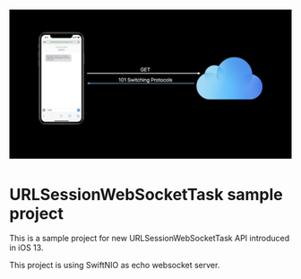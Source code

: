 # ![WebSocket](https://github.com/appspector/URLSessionWebSocketTask/raw/master/images/websocket.jpg)
# URLSessionWebSocketTask sample project

This is a sample project for new URLSessionWebSocketTask API introduced in iOS 13.

This project is using SwiftNIO as echo websocket server.
